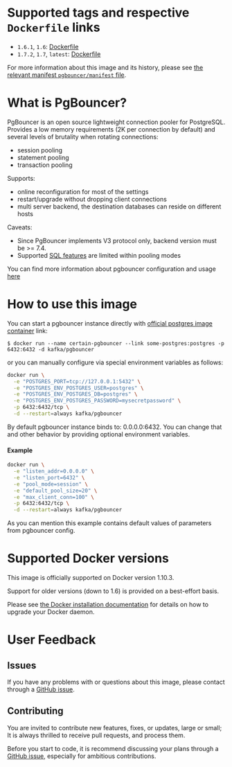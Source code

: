Supported tags and respective `Dockerfile` links
================================================

-	`1.6.1`, `1.6`: [Dockerfile](https://github.com/ofkindness/docker-pgbouncer/blob/master/1.6.1/Dockerfile)
-	`1.7.2`, `1.7`, `latest`: [Dockerfile](https://github.com/ofkindness/docker-pgbouncer/tree/master/1.7.2/Dockerfile)

For more information about this image and its history, please see [the relevant manifest `pgbouncer/manifest` file](https://github.com/ofkindness/docker-pgbouncer/tree/master/manifest).

What is PgBouncer?
==================

PgBouncer is an open source lightweight connection pooler for PostgreSQL. Provides a low memory requirements (2K per connection by default) and several levels of brutality when rotating connections:

-	session pooling
-	statement pooling
-	transaction pooling

Supports:

-	online reconfiguration for most of the settings
-	restart/upgrade without dropping client connections
-	multi server backend, the destination databases can reside on different hosts

Caveats:

-	Since PgBouncer implements V3 protocol only, backend version must be >= 7.4.
-	Supported [SQL features](https://pgbouncer.github.io/features.html) are limited within pooling modes

You can find more information about pgbouncer configuration and usage [here](https://pgbouncer.github.io/faq.html)

How to use this image
=====================

You can start a pgbouncer instance directly with [official postgres image container](https://hub.docker.com/_/postgres/) link:

```console
$ docker run --name certain-pgbouncer --link some-postgres:postgres -p 6432:6432 -d kafka/pgbouncer
```

or you can manually configure via special environment variables as follows:

```bash
docker run \
  -e "POSTGRES_PORT=tcp://127.0.0.1:5432" \
  -e "POSTGRES_ENV_POSTGRES_USER=postgres" \
  -e "POSTGRES_ENV_POSTGRES_DB=postgres" \
  -e "POSTGRES_ENV_POSTGRES_PASSWORD=mysecretpassword" \
  -p 6432:6432/tcp \
  -d --restart=always kafka/pgbouncer
```

By default pgbouncer instance binds to: 0.0.0.0:6432. You can change that and other behavior by providing optional environment variables.

#### Example

```bash
docker run \
  -e "listen_addr=0.0.0.0" \
  -e "listen_port=6432" \
  -e "pool_mode=session" \
  -e "default_pool_size=20" \
  -e "max_client_conn=100" \
  -p 6432:6432/tcp \
  -d --restart=always kafka/pgbouncer
```

As you can mention this example contains default values of parameters from pgbouncer config.

Supported Docker versions
=========================

This image is officially supported on Docker version 1.10.3.

Support for older versions (down to 1.6) is provided on a best-effort basis.

Please see [the Docker installation documentation](https://docs.docker.com/installation/) for details on how to upgrade your Docker daemon.

User Feedback
=============

Issues
------

If you have any problems with or questions about this image, please contact through a [GitHub issue](https://github.com/ofkindness/docker-pgbouncer/issues).

Contributing
------------

You are invited to contribute new features, fixes, or updates, large or small; It is always thrilled to receive pull requests, and process them.

Before you start to code, it is recommend discussing your plans through a [GitHub issue](https://github.com/docker-library/postgres/issues), especially for ambitious contributions.
